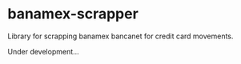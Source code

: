 # banamex-scrapper
Library for scrapping banamex bancanet for credit card movements.

Under development...
